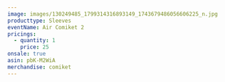 ```yaml
---
image: images/130249485_1799314316893149_1743679486056606225_n.jpg
producttype: Sleeves
eventName: Air Comiket 2
pricings:
  - quantity: 1
    price: 25
onsale: true
asin: pbK-M2WiA
merchandise: comiket
---
```

